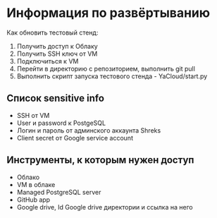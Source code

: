 # Информация по развёртыванию

Как обновить тестовый стенд:

1. Получить доступ к Облаку
2. Получить SSH ключ от VM
3. Подключиться к VM
4. Перейти в директорию с репозиторием, выполнить git pull
5. Выполнить скрипт запуска тестового стенда - YaCloud/start.py

## Список sensitive info

- SSH от VM
- User и password к PostgeSQL
- Логин и пароль от админского аккаунта Shreks
- Client secret от Google service account
 
## Инструменты, к которым нужен доступ

- Облако
- VM в облаке
- Managed PostgreSQL server
- GitHub app
- Google drive, Id Google drive директории и ссылка на него
